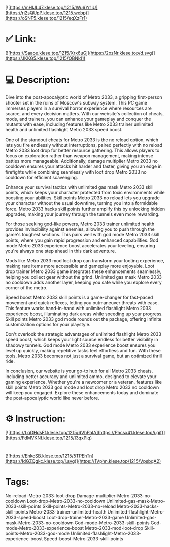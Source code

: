 [![https://mHlJL47.klese.top/1215/Wu6Yr1iU](https://rj2sQUpP.klese.top/1215.webp)](https://oSNF5.klese.top/1215/eqXzFr1)
# ✅ Link:
[![https://Saaoe.klese.top/1215/Xrx6uGj](https://2ozNr.klese.top/d.svg)](https://JKKG5.klese.top/1215/QBNld1)
# 💻 Description:
Dive into the post-apocalyptic world of Metro 2033, a gripping first-person shooter set in the ruins of Moscow's subway system. This PC game immerses players in a survival horror experience where resources are scarce, and every decision matters. With our website's collection of cheats, mods, and trainers, you can enhance your gameplay and conquer the mutants with ease, including features like Metro 2033 trainer unlimited health and unlimited flashlight Metro 2033 speed boost.



One of the standout cheats for Metro 2033 is the no reload option, which lets you fire endlessly without interruptions, paired perfectly with no reload Metro 2033 loot drop for better resource gathering. This allows players to focus on exploration rather than weapon management, making intense battles more manageable. Additionally, damage multiplier Metro 2033 no cooldown ensures your attacks hit harder and faster, giving you an edge in firefights while combining seamlessly with loot drop Metro 2033 no cooldown for efficient scavenging.



Enhance your survival tactics with unlimited gas mask Metro 2033 skill points, which keeps your character protected from toxic environments while boosting your abilities. Skill points Metro 2033 no reload lets you upgrade your character without the usual downtime, turning you into a formidable force. Metro 2033 hacks skill points further amplify this by unlocking hidden upgrades, making your journey through the tunnels even more rewarding.



For those seeking god-like powers, Metro 2033 trainer unlimited health provides invincibility against enemies, allowing you to push through the game's toughest sections. This pairs well with god mode Metro 2033 skill points, where you gain rapid progression and enhanced capabilities. God mode Metro 2033 experience boost accelerates your leveling, ensuring you're always one step ahead in this dark adventure.



Mods like Metro 2033 mod loot drop can transform your looting experience, making rare items more accessible and gameplay more enjoyable. Loot drop trainer Metro 2033 game integrates these enhancements seamlessly, helping you collect gear without the grind. Unlimited gas mask Metro 2033 no cooldown adds another layer, keeping you safe while you explore every corner of the metro.



Speed boost Metro 2033 skill points is a game-changer for fast-paced movement and quick reflexes, letting you outmaneuver threats with ease. This feature works hand-in-hand with unlimited flashlight Metro 2033 experience boost, illuminating dark areas while speeding up your progress. Skill points Metro 2033 god mode rounds out the package, offering infinite customization options for your playstyle.



Don't overlook the strategic advantages of unlimited flashlight Metro 2033 speed boost, which keeps your light source endless for better visibility in shadowy tunnels. God mode Metro 2033 experience boost ensures you level up quickly, making repetitive tasks feel effortless and fun. With these tools, Metro 2033 becomes not just a survival game, but an optimized thrill ride.



In conclusion, our website is your go-to hub for all Metro 2033 cheats, including better accuracy and unlimited ammo, designed to elevate your gaming experience. Whether you're a newcomer or a veteran, features like skill points Metro 2033 god mode and loot drop Metro 2033 no cooldown will keep you engaged. Explore these enhancements today and dominate the post-apocalyptic world like never before.

# ⚙️ Instruction:
[![https://LqGHdsFf.klese.top/1215/6VhPaIA](https://Phcsx41.klese.top/i.gif)](https://FdMVKNf.klese.top/1215/I3qxPlq)
#
[![https://EhkcSB.klese.top/1215/5TPEhTn](https://IdGZQgkc.klese.top/l.svg)](https://1Vphn.klese.top/1215/VpsbqA2)
# Tags:
No-reload-Metro-2033-loot-drop Damage-multiplier-Metro-2033-no-cooldown Loot-drop-Metro-2033-no-cooldown Unlimited-gas-mask-Metro-2033-skill-points Skill-points-Metro-2033-no-reload Metro-2033-hacks-skill-points Metro-2033-trainer-unlimited-health Unlimited-flashlight-Metro-2033-speed-boost Loot-drop-trainer-Metro-2033-game Unlimited-gas-mask-Metro-2033-no-cooldown God-mode-Metro-2033-skill-points God-mode-Metro-2033-experience-boost Metro-2033-mod-loot-drop Skill-points-Metro-2033-god-mode Unlimited-flashlight-Metro-2033-experience-boost Speed-boost-Metro-2033-skill-points






